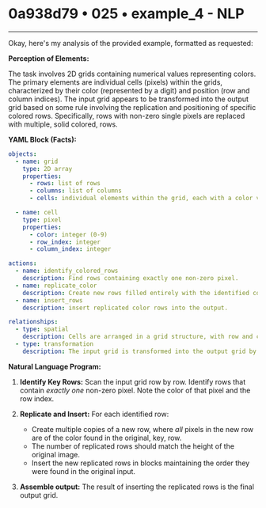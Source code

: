 # 0a938d79 • 025 • example_4 - NLP

---
Okay, here's my analysis of the provided example, formatted as requested:

**Perception of Elements:**

The task involves 2D grids containing numerical values representing colors. The primary elements are individual cells (pixels) within the grids, characterized by their color (represented by a digit) and position (row and column indices). The input grid appears to be transformed into the output grid based on some rule involving the replication and positioning of specific colored rows. Specifically, rows with non-zero single pixels are replaced with multiple, solid colored, rows.

**YAML Block (Facts):**



```yaml
objects:
  - name: grid
    type: 2D array
    properties:
      - rows: list of rows
      - columns: list of columns
      - cells: individual elements within the grid, each with a color value

  - name: cell
    type: pixel
    properties:
      - color: integer (0-9)
      - row_index: integer
      - column_index: integer

actions:
  - name: identify_colored_rows
    description: Find rows containing exactly one non-zero pixel.
  - name: replicate_color
    description: Create new rows filled entirely with the identified color.
  - name: insert_rows
    description: insert replicated color rows into the output.

relationships:
  - type: spatial
    description: Cells are arranged in a grid structure, with row and column relationships.
  - type: transformation
    description: The input grid is transformed into the output grid by replicating rows containing specific color.
```



**Natural Language Program:**

1.  **Identify Key Rows:** Scan the input grid row by row. Identify rows that contain *exactly one* non-zero pixel. Note the color of that pixel and the row index.

2.  **Replicate and Insert:** For each identified row:
    *   Create multiple copies of a new row, where *all* pixels in the new row are of the color found in the original, key, row.
    *   The number of replicated rows should match the height of the original image.
    *  Insert the new replicated rows in blocks maintaining the order they were found in the original input.

3. **Assemble output:** The result of inserting the replicated rows is the final output grid.

